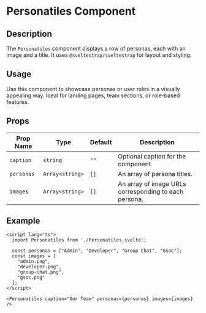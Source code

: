 # Personatiles Component

## Description
The `Personatiles` component displays a row of personas, each with an image and a title. It uses `@sveltestrap/sveltestrap` for layout and styling.

## Usage
Use this component to showcase personas or user roles in a visually appealing way. Ideal for landing pages, team sections, or role-based features.

## Props

| Prop Name  | Type          | Default | Description                     |
|------------|---------------|---------|---------------------------------|
| `caption`  | `string`      | `""`    | Optional caption for the component. |
| `personas` | `Array<string>`| `[]`    | An array of persona titles.     |
| `images`   | `Array<string>`| `[]`    | An array of image URLs corresponding to each persona. |

## Example

```svelte
<script lang="ts">
  import Personatiles from './Personatiles.svelte';

  const personas = ["Admin", "Developer", "Group Chat", "GSoC"];
  const images = [
    "admin.png",
    "developer.png",
    "group-chat.png",
    "gsoc.png"
  ];
</script>

<Personatiles caption="Our Team" personas={personas} images={images} />